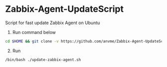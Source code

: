 # Zabbix-Agent-UpdateScript
Script for fast update Zabbix Agent on Ubuntu 

1. Run command below
```sh
cd $HOME && git clone -v https://github.com/anvme/Zabbix-Agent-UpdateScript.git zabbixagentupdater && cd ./zabbixagentupdater && chmod +x ./update-zabbix-agent.sh
```
2. Run 
 ```sh
/bin/bash ./update-zabbix-agent.sh
```
